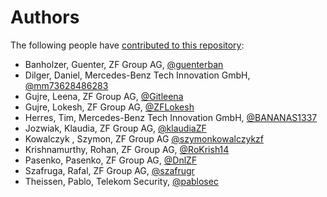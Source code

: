 # Authors

The following people have [contributed to this repository](https://github.com/eclipse-tractusx/sig-security/graphs/contributors):

* Banholzer, Guenter, ZF Group AG, [@guenterban](https://github.com/guenterban)
* Dilger, Daniel, Mercedes-Benz Tech Innovation GmbH, [@mm73628486283](https://github.com/mm73628486283/)
* Gujre, Leena, ZF Group AG, [@Gitleena](https://github.com/Gitleena)
* Gujre, Lokesh, ZF Group AG, [@ZFLokesh](https://github.com/ZFLokesh)
* Herres, Tim, Mercedes-Benz Tech Innovation GmbH, [@BANANAS1337](https://github.com/BANANAS1337)
* Jozwiak, Klaudia, ZF Group AG, [@klaudiaZF](https://github.com/klaudiaZF)
* Kowalczyk , Szymon, ZF Group AG [@szymonkowalczykzf](https://github.com/szymonkowalczykzf)
* Krishnamurthy, Rohan, ZF Group AG, [@RoKrish14](https://github.com/RoKrish14)
* Pasenko, Pasenko, ZF Group AG, [@DnlZF](https://github.com/DnlZF)
* Szafruga, Rafal, ZF Group AG, [@szafrugr](https://github.com/szafrugr)
* Theissen, Pablo, Telekom Security, [@pablosec](https://github.com/pablosec)
